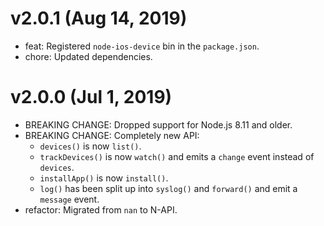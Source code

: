 # v2.0.1 (Aug 14, 2019)

 * feat: Registered `node-ios-device` bin in the `package.json`.
 * chore: Updated dependencies.

# v2.0.0 (Jul 1, 2019)

 * BREAKING CHANGE: Dropped support for Node.js 8.11 and older.
 * BREAKING CHANGE: Completely new API:
   - `devices()` is now `list()`.
   - `trackDevices()` is now `watch()` and emits a `change` event instead of `devices`.
   - `installApp()` is now `install()`.
   - `log()` has been split up into `syslog()` and `forward()` and emit a `message` event.
 * refactor: Migrated from `nan` to N-API.

